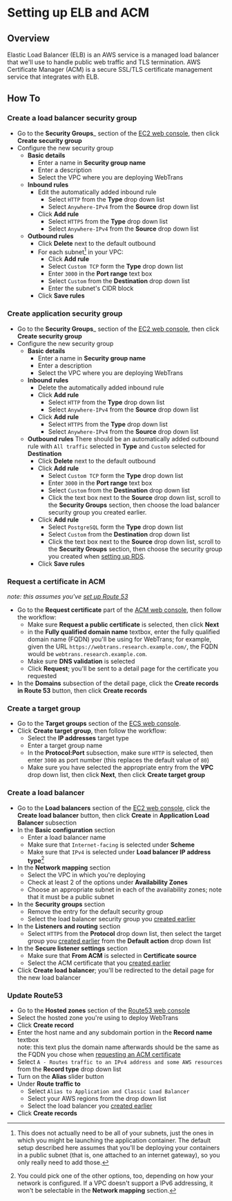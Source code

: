# Setting up ELB and ACM

## Overview

Elastic Load Balancer (ELB) is an AWS service is a managed load balancer that we'll use to handle public web traffic and TLS termination. AWS Certificate Manager (ACM) is a secure SSL/TLS certificate management service that integrates with ELB.

## How To

### Create a load balancer security group

* Go to the __Security Groups___ section of the [EC2 web console](https://console.aws.amazon.com/ec2/home#SecurityGroups:), then click __Create security group__
* Configure the new security group
  * __Basic details__
    * Enter a name in __Security group name__
    * Enter a description
    * Select the VPC where you are deploying WebTrans
  * __Inbound rules__  
    * Edit the automatically added inbound rule
      * Select `HTTP` from the __Type__ drop down list
      * Select `Anywhere-IPv4` from the __Source__ drop down list
    * Click __Add rule__
      * Select `HTTPS` from the __Type__ drop down list
      * Select `Anywhere-IPv4` from the __Source__ drop down list
  * __Outbound rules__
    * Click __Delete__ next to the default outbound
    * For each subnet[^elb-sg-outbound-subnets] in your VPC:
      * Click __Add rule__
      * Select `Custom TCP` form the __Type__ drop down list
      * Enter `3000` in the __Port range__ text box
      * Select `Custom` from the __Destination__ drop down list
      * Enter the subnet's CIDR block
    * Click __Save rules__

### Create application security group

* Go to the __Security Groups___ section of the [EC2 web console](https://console.aws.amazon.com/ec2/home#SecurityGroups:), then click __Create security group__
* Configure the new security group
  * __Basic details__
    * Enter a name in __Security group name__
    * Enter a description
    * Select the VPC where you are deploying WebTrans
  * __Inbound rules__  
    * Delete the automatically added inbound rule
    * Click __Add rule__
      * Select `HTTP` from the __Type__ drop down list
      * Select `Anywhere-IPv4` from the __Source__ drop down list
    * Click __Add rule__
      * Select `HTTPS` from the __Type__ drop down list
      * Select `Anywhere-IPv4` from the __Source__ drop down list
  * __Outbound rules__
    There should be an automatically added outbound rule with `All traffic` selected in __Type__ and `Custom` selected for __Destination__
    * Click __Delete__ next to the default outbound
    * Click __Add rule__
      * Select `Custom TCP` form the __Type__ drop down list
      * Enter `3000` in the __Port range__ text box
      * Select `Custom` from the __Destination__ drop down list
      * Click the text box next to the __Source__ drop down list, scroll to the __Security Groups__ section, then choose the load balancer security group you created earlier.
    * Click __Add rule__
      * Select `PostgreSQL` form the __Type__ drop down list
      * Select `Custom` from the __Destination__ drop down list
      * Click the text box next to the __Source__ drop down list, scroll to the __Security Groups__ section, then choose the security group you created when [setting up RDS](rds.md).
    * Click __Save rules__

### Request a certificate in ACM

_note: this assumes you've [set up Route 53](dns.md)_

* Go to the __Request certificate__ part of the [ACM web console](https://console.aws.amazon.com/acm/home#/certificates/request), then follow the workflow:
  * Make sure __Request a public certificate__ is selected, then click __Next__
  * in the __Fully qualified domain name__ textbox, enter the fully qualified domain name (FQDN) you'll be using for WebTrans; for example, given the URL `https://webtrans.research.example.com/`, the FQDN would be `webtrans.research.example.com`.
  * Make sure __DNS validation__ is selected
  * Click __Request__; you'll be sent to a detail page for the certificate you requested
* In the __Domains__ subsection of the detail page, click the __Create records in Route 53__ button, then click __Create records__

### Create a target group

* Go to the __Target groups__ section of the [ECS web console](https://console.aws.amazon.com/ec2/home#TargetGroups:).
* Click __Create target group__, then follow the workflow:
  * Select the __IP addresses__ target type
  * Enter a target group name
  * In the __Protocol:Port__ subsection, make sure `HTTP` is selected, then enter `3000` as port number (this replaces the default value of `80`)
  * Make sure you have selected the appropriate entry from the __VPC__ drop down list, then click __Next__, then click __Create target group__

### Create a load balancer

* Go to the __Load balancers__ section of the [EC2 web console](https://console.aws.amazon.com/ec2/home#LoadBalancers:), click the __Create load balancer__ button, then click __Create__ in __Application Load Balancer__ subsection
* In the __Basic configuration__ section
  * Enter a load balancer name
  * Make sure that `Internet-facing` is selected under __Scheme__
  * Make sure that `IPv4` is selected under __Load balancer IP address type__[^lb-ip-type]
* In the __Network mapping__ section
  * Select the VPC in which you're deploying
  * Check at least 2 of the options under __Availability Zones__
  * Choose an appropriate subnet in each of the availability zones; note that it must be a public subnet
* In the __Security groups__ section
  * Remove the entry for the default security group
  * Select the load balancer security group you [created earlier](#create-a-load-balancer-security-group)
* In the __Listeners and routing__ section
  * Select `HTTPS` from the __Protocol__ drop down list, then select the target group you [created earlier](#create-a-target-group) from the __Default action__ drop down list
* In the __Secure listener settings__ section
  * Make sure that __From ACM__ is selected in __Certificate source__
  * Select the ACM certificate that you [created earlier](#request-a-certificate-in-acm)
* Click __Create load balancer__; you'll be redirected to the detail page for the new load balancer

### Update Route53

* Go to the __Hosted zones__ section of the [Route53 web console](https://console.aws.amazon.com/route53/v2/hostedzones#)
* Select the hosted zone you're using to deploy WebTrans
* Click __Create record__
* Enter the host name and any subdomain portion in the __Record name__ textbox  
  note: this text plus the domain name afterwards should be the same as the FQDN you chose when [requesting an ACM certificate](#request-a-certificate-in-acm)
* Select `A - Routes traffic to an IPv4 address and some AWS resources` from the __Record type__ drop down list
* Turn on the __Alias__ slider button
* Under __Route traffic to__
  * Select `Alias to Application and Classic Load Balancer`
  * Select your AWS regions from the drop down list
  * Select the load balancer you [created earlier](#create-a-load-balancer)
* Click __Create records__

[^elb-sg-outbound-subnets]: This does not actually need to be all of your subnets, just the ones in which you might be launching the application container. The default setup described here assumes that you'll be deploying your containers in a public subnet (that is, one attached to an internet gateway), so you only really need to add those.
[^lb-ip-type]: You could pick one of the other options, too, depending on how your network is configured. If a VPC doesn't support a IPv6 addressing, it won't be selectable in the __Network mapping__ section.
